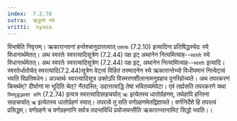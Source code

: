 ```yaml
---
index:  7.2.70
sutra:  ऋद्धनोः स्ये
vritti:  nyasa
---
```


विभाषेति निवृत्तम्। ऋकारान्तानां हन्तेश्चानुदात्तत्वात् `एकाचः` (7.2.10) इत्यादिना प्रतिषिद्धस्येदः स्ये विधानार्थमेतत्। अथ स्वरतेः स्वरत्यादिसूत्रेण (7.2.44) पक्ष इट् अथानेन नित्यमित्याह--`स्वरतेः` स्ये विधानार्थमेतत्। अथ स्वरतेः स्वरत्यादिसूत्रेण (7.2.44) पक्ष इट्, अथानेन नित्यामित्याह--`स्वरतेः` इत्यादि। स्वरतेर्धातोर्यत् स्वरत्यादि(7.2.44)सूत्रेण वेट्त्वं विहितं तस्मादनेन स्ये ऋकारान्तेभ्यो विधीयमानं नित्येट्त्वं भवति विप्रतिषधेन। अञ्चार्थः स्वरत्यादिसूत्र उक्तेऽपि विस्मरणशीलानामनुग्रहाय पुनरिहोच्यते।
अथ तपरकरणं किमर्थम्? दीर्घाणां मा भूदिति चेत्? नैतदस्ति; उदात्तत्वाद्धि तेषां भवितव्यमेवेटा। एवं तर्ह्यसति तपरकरणे यथा `स्मिपूङ्रञ्ज्वशां सनि` (7.2.74) इत्यत्र स्वरत्यादिसाहचर्यात् `ऋः` इत्येतस्य धातोर्ग्रहणम्, तथेहापि हन्तिना साहचार्यात् `ऋ` इत्येतस्य धातोर्ग्रहणं स्यात्। तपरत्वे तु सति वर्णग्रहणमेतद्विज्ञायते। वर्णनिर्देशे हि तपरत्वं प्रसिद्धम्। वर्णग्रहणे च वर्णग्रहणानि सर्वत्र तदन्तविधिं प्रयोजयन्तीति ऋकारान्तानामिट सिद्धो भवति।।

